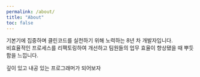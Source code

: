 ```yaml
---
permalink: /about/
title: "About"
toc: false
---
```




기본기에 집중하며 클린코드를 실천하기 위해 노력하는 8년 차 개발자입니다.  
비효율적인 프로세스를 리팩토링하여 개선하고 팀원들의 업무 효율이 향상됐을 때 뿌듯함을 느낍니다.

깊이 있고 내공 있는 프로그래머가 되어보자